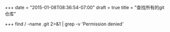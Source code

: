 +++
date = "2015-01-08T08:36:54-07:00"
draft = true
title = "查找所有的git仓库"

+++ 
 find /  -name .git 2>&1  | grep -v 'Permission denied'